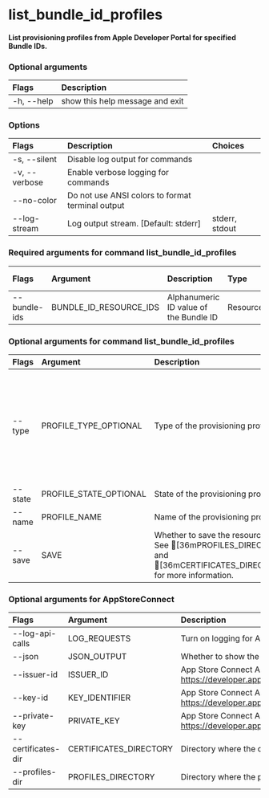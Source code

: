 
list_bundle_id_profiles
=======================

#### List provisioning profiles from Apple Developer Portal for specified Bundle IDs.

### Optional arguments

|Flags|Description|
| :--- | :--- |
|-h, --help|show this help message and exit|

### Options

|Flags|Description|Choices|
| :--- | :--- | :--- |
|-s, --silent|Disable log output for commands||
|-v, --verbose|Enable verbose logging for commands||
|--no-color|Do not use ANSI colors to format terminal output||
|--log-stream|Log output stream. [Default: stderr]|stderr, stdout|

### Required arguments for command list_bundle_id_profiles

|Flags|Argument|Description|Type|Multiple arguments|
| :--- | :--- | :--- | :--- | :--- |
|--bundle-ids|BUNDLE_ID_RESOURCE_IDS|Alphanumeric ID value of the Bundle ID|ResourceId|Yes|

### Optional arguments for command list_bundle_id_profiles

|Flags|Argument|Description|Type|Choices|
| :--- | :--- | :--- | :--- | :--- |
|--type|PROFILE_TYPE_OPTIONAL|Type of the provisioning profile|ProfileType|IOS_APP_ADHOC <br />IOS_APP_DEVELOPMENT <br />IOS_APP_INHOUSE <br />IOS_APP_STORE <br />MAC_APP_DEVELOPMENT <br />MAC_APP_DIRECT <br />MAC_APP_STORE <br />TVOS_APP_ADHOC <br />TVOS_APP_DEVELOPMENT <br />TVOS_APP_INHOUSE <br />TVOS_APP_STORE|
|--state|PROFILE_STATE_OPTIONAL|State of the provisioning profile|ProfileState|ACTIVE <br />INVALID|
|--name|PROFILE_NAME|Name of the provisioning profile|str||
|--save|SAVE|Whether to save the resources to disk. See [36mPROFILES_DIRECTORY[0m and [36mCERTIFICATES_DIRECTORY[0m for more information.|bool||

### Optional arguments for AppStoreConnect

|Flags|Argument|Description|Type|Default|
| :--- | :--- | :--- | :--- | :--- |
|--log-api-calls|LOG_REQUESTS|Turn on logging for App Store Connect API HTTP requests|bool||
|--json|JSON_OUTPUT|Whether to show the resource in JSON format|bool||
|--issuer-id|ISSUER_ID|App Store Connect API Key Issuer ID. Identifies the issuer who created the authentication token. Learn more at https://developer.apple.com/documentation/appstoreconnectapi/creating_api_keys_for_app_store_connect_api.|IssuerIdArgument||
|--key-id|KEY_IDENTIFIER|App Store Connect API Key ID. Learn more at https://developer.apple.com/documentation/appstoreconnectapi/creating_api_keys_for_app_store_connect_api.|KeyIdentifierArgument||
|--private-key|PRIVATE_KEY|App Store Connect API private key. Learn more at https://developer.apple.com/documentation/appstoreconnectapi/creating_api_keys_for_app_store_connect_api.|PrivateKeyArgument||
|--certificates-dir|CERTIFICATES_DIRECTORY|Directory where the code signing certificates will be saved|Path|/Users/stas/Library/MobileDevice/Certificates|
|--profiles-dir|PROFILES_DIRECTORY|Directory where the provisioning profiles will be saved|Path|/Users/stas/Library/MobileDevice/Provisioning Profiles|
